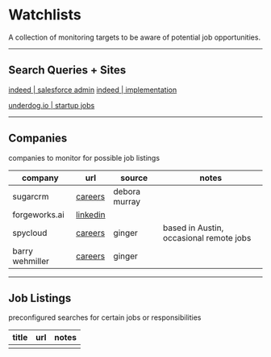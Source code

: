 # Watchlists

A collection of monitoring targets to be aware of potential job opportunities. 

---
## Search Queries + Sites

[indeed | salesforce admin](https://www.indeed.com/jobs?q=salesforce+administrator&latLong=36.16589%2C-86.78444&locString=Nashville%2C+TN&radius=35&vjk=d5503299d42118ca)
[indeed | implementation](https://www.indeed.com/jobs?q=Implementation&latLong=36.16589%2C-86.78444&locString=Nashville%2C+TN&fromage=1&radius=35&from=searchOnDesktopSerp&cf-turnstile-response=0.TqamGsEZBFEi6yPpvFin1pVnbs-ZCSZLnm_Au16jEKa2ulgLGNl2bUMbW9N0Pi_etx_m2VmEzGCvUZs7beH7KKcR0hF-05pWl-vwErSfEpJUK7c9efPwBNRcot6ZNsQlUKxKJ_XiWpalBkfQo1tLOuY2HTot2FFTc66DZ5SI1B0eqZx7OV-qTMagppoUrxbEUebUeeDD8aYlIL_4F4l3wgh18YxGeMLgYrWXt5eQgnKqBJ7-qF2U3lckXHkhi12uDJjWGLThhAMxJTa3f2iCEaBggjcKbat0r1nKN0k8raOa9VVbVCgXtLv1oZ37ZNOew7ZYml6pOaF4-9OSpE7yTdCMPj4H0NcXJGX16jW7aGxNOUDlXlTSrVlblvtPrRdQPEO9Q1UN0CRFCerbqW7ZOdhN6MdrrQ333s36BWjv4ITh1YwDbDWOe3X4HI-si-BgXokkYDqVVCXzYiH_Wp71WZx42Dq07RqXx-nqwE-Gd4IILuo9-hQ_5fjSon1iD_fW0ILT2ilLq-SgtUDyt2wlO0yaSh1xBpH8sDv9yhV9Dr5_vRZRebDnep08XWxq5F6h4Ti5jy-SOZuwPSlGmeLj23tN6Ut2p0qwSrnrMmSbEuGecaIZs5fJtPT5rxGneFZ2C_gDWyZANUS1yun2XqUkfSteOGiDsn7QBzsLQ2yv-1ZtsPknPJv3v3Iu5_rVz90DS-e526fyTFjlKgrOB7Qzk3YcpZRkyKlNV9gdNgh5kRpfSd03e5LBQqzt63jlUG2l1wqc6Joz1ar372wc1xqgRHaq7Vu9FRDJUsSAWt3tDZtoet6tDhatBgzCjG9N5Vt8ihffANeqle3hTSdhQ6BDGnTne7r7Nbmb6hMGTx1xRm23Mf009djWovMiIKKeTWrOu9fLCUL_kCpZU5Mg7BJHnPDBQznsn4C_Xk9DlbozhaM.27y9kp3uAKjgEG1GTQBsgA.af6cdc59db9254319bb13d31b9005f0123e1283230fb41f920c5812c796e21cf&vjk=e3e8d99638603764)

[underdog.io | startup jobs](https://underdog.io/startup-job-board)


---
## Companies
companies to monitor for possible job listings

| company         | url                                                                                                                                                                                                                             | source        | notes                                   |
| --------------- | ------------------------------------------------------------------------------------------------------------------------------------------------------------------------------------------------------------------------------- | ------------- | --------------------------------------- |
| sugarcrm        | [careers](https://www.sugarcrm.com/careers/job-openings/)                                                                                                                                                                       | debora murray |                                         |
| forgeworks.ai   | [linkedin](https://www.linkedin.com/company/forgeworksai/)                                                                                                                                                                      |               |                                         |
| spycloud        | [careers](https://spycloud.com/company/careers/)                                                                                                                                                                                | ginger        | based in Austin, occasional remote jobs |
| barry wehmiller | [careers](https://barrywehmiller.wd1.myworkdayjobs.com/en-US/BWCareers/details/Organizational-Change-Management-Specialist_R018834?Location_Country=bc33aa3152ec42d4995f4791a106ed09&timeType=9189c0049ec01003e87e806b0d2cee6d) | ginger        |                                         |


---

## Job Listings
preconfigured searches for certain jobs or responsibilities

| title | url | notes |
| ----- | --- | ----- |
|       |     |       |
